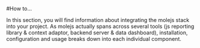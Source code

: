 #How to...

In this section, you will find information about integrating the molejs stack into your project.
As molejs actually spans across several tools (js reporting library & context adaptor, backend
server & data dashboard), installation, configuration and usage breaks down into each individual
component.